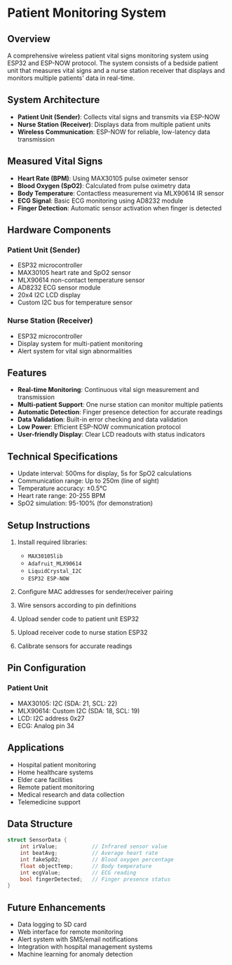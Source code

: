# Patient Monitoring System

## Overview
A comprehensive wireless patient vital signs monitoring system using ESP32 and ESP-NOW protocol. The system consists of a bedside patient unit that measures vital signs and a nurse station receiver that displays and monitors multiple patients' data in real-time.

## System Architecture
- **Patient Unit (Sender)**: Collects vital signs and transmits via ESP-NOW
- **Nurse Station (Receiver)**: Displays data from multiple patient units
- **Wireless Communication**: ESP-NOW for reliable, low-latency data transmission

## Measured Vital Signs
- **Heart Rate (BPM)**: Using MAX30105 pulse oximeter sensor
- **Blood Oxygen (SpO2)**: Calculated from pulse oximetry data
- **Body Temperature**: Contactless measurement via MLX90614 IR sensor
- **ECG Signal**: Basic ECG monitoring using AD8232 module
- **Finger Detection**: Automatic sensor activation when finger is detected

## Hardware Components

### Patient Unit (Sender)
- ESP32 microcontroller
- MAX30105 heart rate and SpO2 sensor
- MLX90614 non-contact temperature sensor
- AD8232 ECG sensor module
- 20x4 I2C LCD display
- Custom I2C bus for temperature sensor

### Nurse Station (Receiver)
- ESP32 microcontroller
- Display system for multi-patient monitoring
- Alert system for vital sign abnormalities

## Features
- **Real-time Monitoring**: Continuous vital sign measurement and transmission
- **Multi-patient Support**: One nurse station can monitor multiple patients
- **Automatic Detection**: Finger presence detection for accurate readings
- **Data Validation**: Built-in error checking and data validation
- **Low Power**: Efficient ESP-NOW communication protocol
- **User-friendly Display**: Clear LCD readouts with status indicators

## Technical Specifications
- Update interval: 500ms for display, 5s for SpO2 calculations
- Communication range: Up to 250m (line of sight)
- Temperature accuracy: ±0.5°C
- Heart rate range: 20-255 BPM
- SpO2 simulation: 95-100% (for demonstration)

## Setup Instructions
1. Install required libraries:
   - `MAX30105lib`
   - `Adafruit_MLX90614`
   - `LiquidCrystal_I2C`
   - `ESP32 ESP-NOW`

2. Configure MAC addresses for sender/receiver pairing
3. Wire sensors according to pin definitions
4. Upload sender code to patient unit ESP32
5. Upload receiver code to nurse station ESP32
6. Calibrate sensors for accurate readings

## Pin Configuration

### Patient Unit
- MAX30105: I2C (SDA: 21, SCL: 22)
- MLX90614: Custom I2C (SDA: 18, SCL: 19)
- LCD: I2C address 0x27
- ECG: Analog pin 34

## Applications
- Hospital patient monitoring
- Home healthcare systems
- Elder care facilities
- Remote patient monitoring
- Medical research and data collection
- Telemedicine support

## Data Structure
```cpp
struct SensorData {
    int irValue;           // Infrared sensor value
    int beatAvg;           // Average heart rate
    int fakeSpO2;          // Blood oxygen percentage
    float objectTemp;      // Body temperature
    int ecgValue;          // ECG reading
    bool fingerDetected;   // Finger presence status
}
```

## Future Enhancements
- Data logging to SD card
- Web interface for remote monitoring
- Alert system with SMS/email notifications
- Integration with hospital management systems
- Machine learning for anomaly detection
